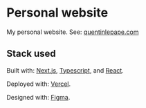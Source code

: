 # Personal website

My personal website. See: [quentinlepape.com](https://www.quentinlepape.com/)

## Stack used

Built with: [Next.js](https://nextjs.org/), [Typescript](https://www.typescriptlang.org/), and [React](https://react.dev/).

Deployed with: [Vercel](https://vercel.com/).

Designed with: [Figma](https://www.figma.com/).

